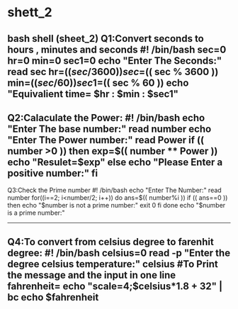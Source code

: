 # shett_2
bash shell (sheet_2)
Q1:Convert seconds to hours , minutes and seconds
#! /bin/bash
sec=0
hr=0
min=0
sec1=0
echo "Enter The Seconds:"
read sec
hr=$(( sec / 3600 ))
sec=$(( sec % 3600 ))
min=$(( sec / 60 ))
sec1=$(( sec % 60 ))
echo "Equivalient time= $hr : $min : $sec1"
-----------------------------------------------------------------------------
Q2:Calaculate the Power:
#! /bin/bash
echo "Enter The base number:"
read number
echo "Enter The Power number:"
read Power
if (( number >0 ))
then
exp=$(( number ** Power ))
echo "Resulet=$exp"
else
echo "Please Enter a positive number:"
fi
--------------------------------------------------------------------------
Q3:Check the Prime number
#! /bin/bash
echo "Enter The Number:"
read number
for((i==2; i<number/2; i++))
do
  ans=$(( number%i ))
  if (( ans==0 ))
  then
    echo "$number is not a prime number:"
    exit 0
  fi
done
echo "$number is a prime number:"

------------------------------------------------------------------------------------------------------
Q4:To convert from celsius degree to farenhit degree:
#! /bin/bash
celsius=0
read -p  "Enter the degree celsius temperature:" celsius #To Print the message and the input in one line
fahrenheit= echo "scale=4;$celsius*1.8 + 32" | bc
echo $fahrenheit 
-------------------
